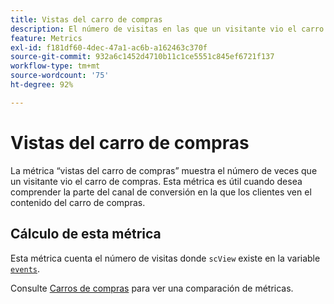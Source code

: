 ```yaml
---
title: Vistas del carro de compras
description: El número de visitas en las que un visitante vio el carro de compras.
feature: Metrics
exl-id: f181df60-4dec-47a1-ac6b-a162463c370f
source-git-commit: 932a6c1452d4710b11c1ce5551c845ef6721f137
workflow-type: tm+mt
source-wordcount: '75'
ht-degree: 92%

---
```


# Vistas del carro de compras

La métrica “vistas del carro de compras” muestra el número de veces que un visitante vio el carro de compras. Esta métrica es útil cuando desea comprender la parte del canal de conversión en la que los clientes ven el contenido del carro de compras.

## Cálculo de esta métrica

Esta métrica cuenta el número de visitas donde `scView` existe en la variable [`events`](/help/implement/vars/page-vars/events/events-overview.md).

Consulte [Carros de compras](carts.md) para ver una comparación de métricas.
